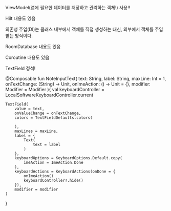 ViewModel(앱에 필요한 데이터를 저장하고 관리하는 객체!) 사용!! 

Hilt 내용도 있음

의존성 주입(DI)는 클래스 내부에서 객체를 직접 생성하는 대신, 외부에서 객체를 주입받는 방식이다.

RoomDatabase 내용도 있음

Coroutine 내용도 있음

TextField 정석! 

@Composable
fun NoteInputText(
    text: String,
    label: String,
    maxLine: Int = 1,
    onTextChange: (String) -> Unit,
    onImeAction: () -> Unit = {},
    modifier: Modifier = Modifier
){
    val keyboardController = LocalSoftwareKeyboardController.current

    TextField(
        value = text,
        onValueChange = onTextChange,
        colors = TextFieldDefaults.colors(

        ),
        maxLines = maxLine,
        label = {
            Text(
                text = label
            )
        },
        keyboardOptions = KeyboardOptions.Default.copy(
            imeAction = ImeAction.Done
        ),
        keyboardActions = KeyboardActions(onDone = {
            onImeAction()
            keyboardController?.hide()
        }),
        modifier = modifier
    )
}
